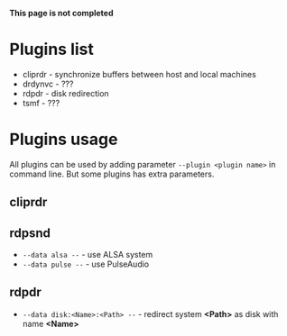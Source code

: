**This page is not completed**

# Plugins list
* cliprdr - synchronize buffers between host and local machines
* drdynvc - ???
* rdpdr - disk redirection
* tsmf - ???

# Plugins usage

All plugins can be used by adding parameter `--plugin <plugin name>` in command line. But some plugins has extra parameters.

## cliprdr

## rdpsnd

* `--data alsa --` - use ALSA system
* `--data pulse --` - use PulseAudio

## rdpdr

* `--data disk:<Name>:<Path> --` - redirect system **\<Path\>** as disk with name **\<Name\>**
